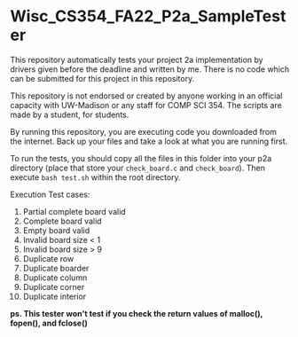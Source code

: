 # Wisc_CS354_FA22_P2a_SampleTester

This repository automatically tests your project 2a implementation by drivers given before the deadline and written by me. There is no code which can be submitted for this project in this repository.

This repository is not endorsed or created by anyone working in an official capacity with UW-Madison or any staff for COMP SCI 354. The scripts are made by a student, for students.

By running this repository, you are executing code you downloaded from the internet. Back up your files and take a look at what you are running first.

To run the tests, you should copy all the files in this folder into your p2a directory (place that store your ```check_board.c``` and ```check_board```). Then execute ```bash test.sh``` within the root directory.

Execution Test cases:

1. Partial complete board valid
2. Complete board valid
3. Empty board valid
4. Invalid board size < 1
5. Invalid board size > 9
6. Duplicate row
7. Duplicate boarder
8. Duplicate column
9. Duplicate corner
10. Duplicate interior


**ps. This tester won't test if you check the return values of malloc(), fopen(), and fclose()**
